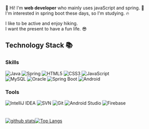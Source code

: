 

<!--
[![Hits](https://hits.seeyoufarm.com/api/count/incr/badge.svg?url=https%3A%2F%2Fgithub.com%2Fimcodding)](https://hits.seeyoufarm.com).  
-->
👋 Hi! I'm **web developer** who mainly uses javaScript and spring. 💚  
I'm interested in spring boot these days, so I'm studying. 🔥    
   
I like to be active and enjoy hiking.  
I want the present to have a fun life. 😎
   
<!--
**imcodding/imcodding** is a ✨ _special_ ✨ repository because its `README.md` (this file) appears on your GitHub profile.

Here are some ideas to get you started:

- 👋 Hi, I’m @imcodding
- 👀 I’m interested in ...
- 🌱 I’m currently learning ...
- 💞️ I’m looking to collaborate on ...
- 📫 How to reach me ...
- 🔭 I’m currently working on ...
- 🌱 I’m currently learning ...
- 👯 I’m looking to collaborate on ...
- 🤔 I’m looking for help with ...
- 💬 Ask me abo⚒ut ...
- 📫 How to reach me: ...
- 😄 Pronouns: ...
- ⚡ Fun fact: ...
-->
    
## Technology Stack 📚
### Skills
![Java](https://img.shields.io/badge/Java-007396.svg?&style=flat-square&logo=Java&logoColor=white)
![Spring](https://img.shields.io/badge/Spring-6DB33F.svg?&style=flat-square&logo=Spring&logoColor=white)
![HTML5](https://img.shields.io/badge/HTML5-E34F26.svg?&style=flat-square&logo=HTML5&logoColor=white)
![CSS3](https://img.shields.io/badge/CSS3-1572B6.svg?&style=flat-squaree&logo=CSS3&logoColor=white)
![JavaScript](https://img.shields.io/badge/JavaScript-F7DF1E.svg?&style=flat-square&logo=JavaScript&logoColor=white)  
![MySQL](https://img.shields.io/badge/MySQL-4479A1.svg?&style=flat-square&logo=MySQL&logoColor=white)
![Oracle](https://img.shields.io/badge/Oracle-F80000.svg?&style=flat-square&logo=Oracle&logoColor=white)
![Spring Boot](https://img.shields.io/badge/Spring%20Boot-76BE41.svg?&style=flat-square&logo=Spring%20Boot&logoColor=white)
![Android](https://img.shields.io/badge/Android-3DDC84.svg?&style=flat-square&logo=Android&logoColor=white)

### Tools
![IntelliJ IDEA](https://img.shields.io/badge/intellij%20idea-000000.svg?&style=flat-square&logo=intellij%20idea&logoColor=white)
![SVN](https://img.shields.io/badge/Subversion-809CC9.svg?&style=flat-squaree&logo=Subversion&logoColor=white)
![Git](https://img.shields.io/badge/Git-F05032.svg?&style=flat-square&logo=Git&logoColor=white)
![Android Studio](https://img.shields.io/badge/Android%20Studio-1572B6.svg?&style=flat-square&logo=Android%20Studio&logoColor=white)
![Firebase](https://img.shields.io/badge/Firebase-FFCA28.svg?&style=flat-square&logo=Firebase&logoColor=white)
#
[![github stats](https://github-readme-stats.vercel.app/api?username=imcodding&show_icons=true&hide_border=false)](https://github.com/imcodding)[![Top Langs](https://github-readme-stats.vercel.app/api/top-langs/?username=imcodding&layout=compact&hide_border=true)](https://github.com/imcodding)
